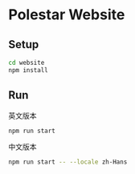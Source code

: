 # Polestar Website

## Setup

```bash
cd website
npm install
```

## Run

英文版本

```bash
npm run start
```

中文版本

```bash
npm run start -- --locale zh-Hans
```
